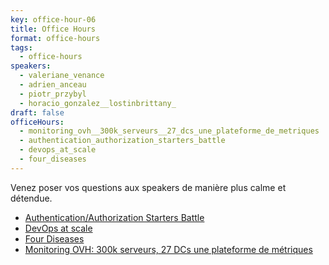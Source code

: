 ```yaml
---
key: office-hour-06
title: Office Hours
format: office-hours
tags:
  - office-hours
speakers:
  - valeriane_venance
  - adrien_anceau
  - piotr_przybyl
  - horacio_gonzalez__lostinbrittany_
draft: false
officeHours:
  - monitoring_ovh__300k_serveurs__27_dcs_une_plateforme_de_metriques
  - authentication_authorization_starters_battle
  - devops_at_scale
  - four_diseases
---
```

Venez poser vos questions aux speakers de manière plus calme et détendue.

* [Authentication/Authorization Starters Battle](../authentication_authorization_starters_battle)
* [DevOps at scale](../devops_at_scale)
* [Four Diseases](../four_diseases)
* [Monitoring OVH: 300k serveurs, 27 DCs une plateforme de métriques ](../monitoring_ovh__300k_serveurs__27_dcs_une_plateforme_de_metriques)